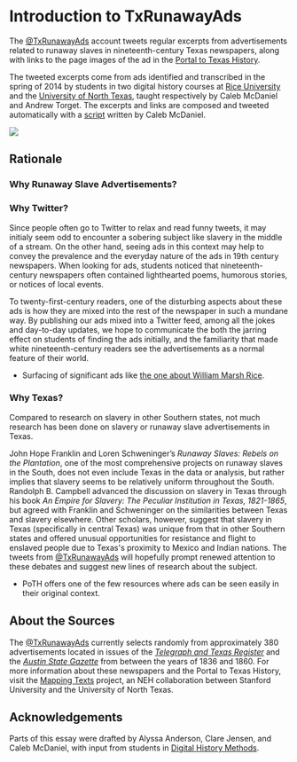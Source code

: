 # Introduction to TxRunawayAds

The [@TxRunawayAds](http://twitter.com/TxRunawayAds) account tweets regular excerpts from advertisements related to runaway slaves in nineteenth-century Texas newspapers, along with links to the page images of the ad in the [Portal to Texas History](http://texashistory.unt.edu).

The tweeted excerpts come from ads identified and transcribed in the spring of 2014 by students in two digital history courses at [Rice University](http://digitalhistory.blogs.rice.edu) and the [University of North Texas](http://torget.us/HIST5100/), taught respectively by Caleb McDaniel and Andrew Torget. The excerpts and links are composed and tweeted automatically with a [script](https://github.com/ricedh/adbot) written by Caleb McDaniel.

![](https://cloud.githubusercontent.com/assets/1126864/2554097/ec8c1bc8-b6ac-11e3-95c8-d6cd0e781fd8.png)

## Rationale

### Why Runaway Slave Advertisements?

### Why Twitter?

Since people often go to Twitter to relax and read funny tweets, it may initialy seem odd to encounter a sobering subject like slavery in the middle of a stream. On the other hand, seeing ads in this context may help to convey the prevalence and the everyday nature of the ads in 19th century newspapers. When looking for ads, students noticed that nineteenth-century newspapers often contained lighthearted poems, humorous stories, or notices of local events.

To twenty-first-century readers, one of the disturbing aspects about these ads is how they are mixed into the rest of the newspaper in such a mundane way. By publishing our ads mixed into a Twitter feed, among all the jokes and day-to-day updates, we hope to communicate the both the jarring effect on students of finding the ads initially, and the familiarity that made white nineteenth-century readers see the advertisements as a normal feature of their world.

- Surfacing of significant ads like [the one about William Marsh Rice](http://texashistory.unt.edu/ark:/67531/metapth235886/m1/3/zoom/?zoom=5&lat=8260&lon=3904).

### Why Texas?

Compared to research on slavery in other Southern states, not much research has been done on slavery or runaway slave advertisements in Texas.

John Hope Franklin and Loren Schweninger’s *Runaway Slaves: Rebels on the Plantation*, one of the most comprehensive projects on runaway slaves in the South, does not even include Texas in the data or analysis, but rather implies that slavery seems to be relatively uniform throughout the South. Randolph B. Campbell advanced the discussion on slavery in Texas through his book *An Empire for Slavery: The Peculiar Institution in Texas, 1821-1865*, but agreed with Franklin and Schweninger on the similarities between Texas and slavery elsewhere. Other scholars, however, suggest that slavery in Texas (specifically in central Texas) was unique from that in other Southern states and offered unusual opportunities for resistance and flight to enslaved people due to Texas's proximity to Mexico and Indian nations. The tweets from [@TxRunawayAds](http://twitter.com/TxRunawayAds) will hopefully prompt renewed attention to these debates and suggest new lines of research about the subject.

- PoTH offers one of the few resources where ads can be seen easily in their original context.

## About the Sources

The [@TxRunawayAds](http://twitter.com/TxRunawayAds) currently selects randomly from approximately 380 advertisements located in issues of the [*Telegraph and Texas Register*](http://www.tshaonline.org/handbook/online/articles/eet02) and the [*Austin State Gazette*](http://www.tshaonline.org/handbook/online/articles/eeayy) from between the years of 1836 and 1860. For more information about these newspapers and the Portal to Texas History, visit the [Mapping Texts](http://mappingtexts.org) project, an NEH collaboration between Stanford University and the University of North Texas.

## Acknowledgements

Parts of this essay were drafted by Alyssa Anderson, Clare Jensen, and Caleb McDaniel, with input from students in [Digital History Methods](http://digitalhistory.blogs.rice.edu).
